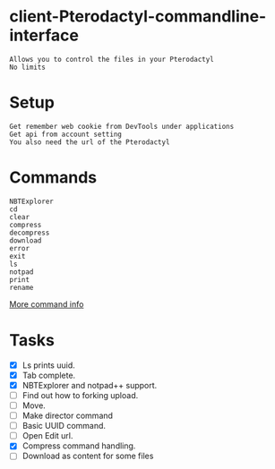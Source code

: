 # client-Pterodactyl-commandline-interface
```
Allows you to control the files in your Pterodactyl
No limits
```
# Setup
```
Get remember web cookie from DevTools under applications
Get api from account setting 
You also need the url of the Pterodactyl
```

# Commands
```
NBTExplorer
cd
clear
compress
decompress
download
error
exit
ls
notpad
print
rename
```
[More command info](https://github.com/magnusa2007/client-Pterodactyl-commandline-interface/blob/main/help.txt)

# Tasks
- [x] Ls prints uuid.
- [x] Tab complete.
- [x] NBTExplorer and notpad++ support.
- [ ] Find out how to forking upload.
- [ ] Move.
- [ ] Make director command
- [ ] Basic UUID command.
- [ ] Open Edit url.
- [x] Compress command handling.
- [ ] Download as content for some files
